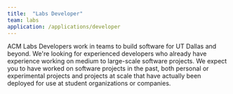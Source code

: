 ```yaml
---
title:  "Labs Developer"
team: labs
application: /applications/developer
---
```

ACM Labs Developers work in teams to build software for UT Dallas and beyond. We're looking for experienced developers who already have experience working on medium to large-scale software projects. We expect you to have worked on software projects in the past, both personal or experimental projects and projects at scale that have actually been deployed for use at student organizations or companies.
